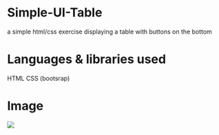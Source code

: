 # Simple-UI-Table
a simple html/css exercise displaying a table with buttons on the bottom

# Languages & libraries used
HTML
CSS (bootsrap)

# Image
![](Img/table.png)
